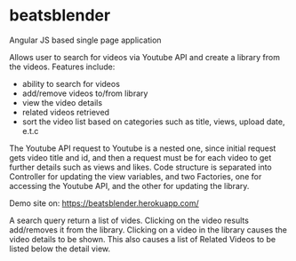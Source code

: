 # beatsblender

Angular JS based single page application

Allows user to search for videos via Youtube API and create a library from the videos. Features include:
 - ability to search for videos
 - add/remove videos to/from library
 - view the video details
 - related videos retrieved
 - sort the video list based on categories such as title, views, upload date, e.t.c
 
The Youtube API request to Youtube is a nested one, since initial request gets video title and id, and then a request must be for each video to get further details such as views and likes. Code structure is separated into Controller for updating the view variables, and two Factories, one for accessing the Youtube API, and the other for updating the library.

Demo site on: https://beatsblender.herokuapp.com/

A search query return a list of vides. Clicking on the video results add/removes it from the library. Clicking on a video in the library causes the video details to be shown. This also causes a list of Related Videos to be listed below the detail view. 
